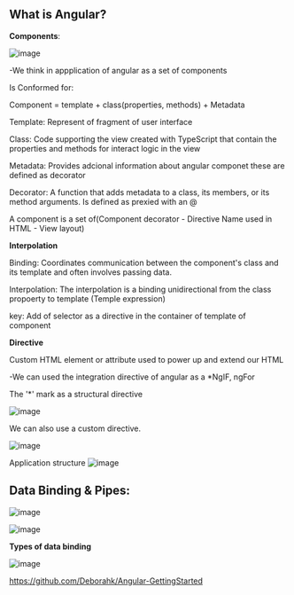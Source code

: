 
What is Angular?
-------------------

**Components**:

![image](https://user-images.githubusercontent.com/40399697/200983865-9013a9f4-6878-4952-964a-72db51bbc36b.png)


-We think in appplication of angular as a set of components

Is Conformed for:

Component = template + class(properties, methods) + Metadata

Template: Represent of fragment of user interface

Class: Code supporting the view created with TypeScript that contain the properties and methods for interact logic in the view

Metadata: Provides adcional information about angular componet these are defined as decorator

Decorator: A function that adds metadata to a class, its members, or its method arguments.
Is defined as prexied with an @

A component is a set of(Component decorator - Directive Name used in HTML - View layout)


**Interpolation**

Binding: Coordinates communication between the component's class and its template and often involves passing data.

Interpolation: The interpolation is a binding unidirectional from the class propoerty to template (Temple expression)

key: Add of selector as a directive in the container of template of component

**Directive**

Custom HTML element or attribute used to power up and extend our HTML

-We can used the integration directive of angular as a *NgIF, ngFor

The '*' mark as a structural directive

![image](https://user-images.githubusercontent.com/40399697/200983561-25ef3bb6-6449-476e-af5b-d6c9018e719f.png)

We can also use a custom directive.

![image](https://user-images.githubusercontent.com/40399697/200986064-d3d02a8a-5616-466b-a27a-09c3142f23f9.png)



Application structure
![image](https://user-images.githubusercontent.com/40399697/200986679-9e73c4b8-aa53-4ccd-ab7c-18302982a44e.png)


**Data Binding & Pipes**:
------------

![image](https://user-images.githubusercontent.com/40399697/204953310-dad971a6-b5a0-4c3e-be7a-ee9fc94e9832.png)

![image](https://user-images.githubusercontent.com/40399697/204954866-d9844c59-fcd5-40be-8589-ee9ada16f8a5.png)

**Types of data binding**

![image](https://user-images.githubusercontent.com/40399697/210692993-5ae72a51-32b3-4973-83cc-963ef898d21f.png)



https://github.com/Deborahk/Angular-GettingStarted
